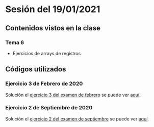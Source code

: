 # Sesión del 19/01/2021

## Contenidos vistos en la clase

### Tema 6
* Ejercicios de arrays de registros
  
## Códigos utilizados

### Ejercicio 3 de Febrero de 2020

Solución el [ejercicio 3 del examen de febrero](https://eii.cv.uma.es/pluginfile.php/284862/mod_folder/content/0/ex-TEORIA-FEB20.pdf?forcedownload=1) se puede ver [aquí](sesion19.01.21/feb20e3.cpp).

### Ejercicio 2 de Septiembre de 2020

Solución el [ejercicio 2 del examen de septiembre](https://eii.cv.uma.es/pluginfile.php/284862/mod_folder/content/0/ex-TEORIA-SEP20.pdf?forcedownload=1) se puede ver [aquí](sesion19.01.21/sep20e2.cpp).

